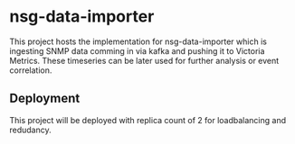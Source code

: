# nsg-data-importer

This project hosts the implementation for nsg-data-importer which is ingesting SNMP data comming in via kafka and pushing it to Victoria Metrics. These timeseries can be later used for further analysis or event correlation.

## Deployment
This project will be deployed with replica count of 2 for loadbalancing and redudancy.